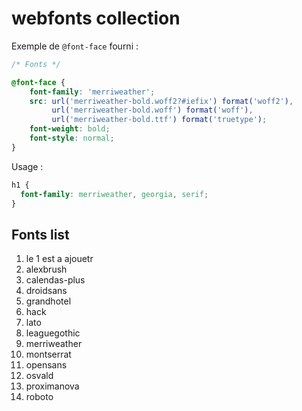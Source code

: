 # webfonts collection

Exemple de `@font-face` fourni :

```css
/* Fonts */

@font-face {
    font-family: 'merriweather';
    src: url('merriweather-bold.woff2?#iefix') format('woff2'),
         url('merriweather-bold.woff') format('woff'),
         url('merriweather-bold.ttf') format('truetype');
    font-weight: bold;
    font-style: normal;
}
```

Usage :

```css
h1 {
  font-family: merriweather, georgia, serif;
}
```
## Fonts list
1. le 1 est a ajouetr
2. alexbrush
3. calendas-plus
4. droidsans
5. grandhotel
6. hack
7. lato
8. leaguegothic
9. merriweather
10. montserrat
11. opensans
12. osvald
13. proximanova
14. roboto
